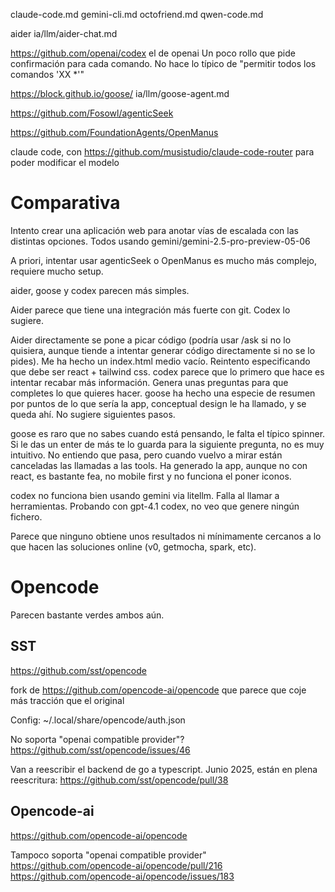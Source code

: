 claude-code.md
gemini-cli.md
octofriend.md
qwen-code.md

aider
ia/llm/aider-chat.md

<https://github.com/openai/codex>
el de openai
Un poco rollo que pide confirmación para cada comando. No hace lo típico de "permitir todos los comandos 'XX *'"

<https://block.github.io/goose/>
ia/llm/goose-agent.md

<https://github.com/Fosowl/agenticSeek>

<https://github.com/FoundationAgents/OpenManus>

claude code, con <https://github.com/musistudio/claude-code-router> para poder modificar el modelo

# Comparativa

Intento crear una aplicación web para anotar vías de escalada con las distintas opciones.
Todos usando gemini/gemini-2.5-pro-preview-05-06

A priori, intentar usar agenticSeek o OpenManus es mucho más complejo, requiere mucho setup.

aider, goose y codex parecen más simples.

Aider parece que tiene una integración más fuerte con git.
Codex lo sugiere.

Aider directamente se pone a picar código (podría usar /ask si no lo quisiera, aunque tiende a intentar generar código directamente si no se lo pides).
Me ha hecho un index.html medio vacío. Reintento especificando que debe ser react + tailwind css.
codex parece que lo primero que hace es intentar recabar más información. Genera unas preguntas para que completes lo que quieres hacer.
goose ha hecho una especie de resumen por puntos de lo que sería la app, conceptual design le ha llamado, y se queda ahí. No sugiere siguientes pasos.

goose es raro que no sabes cuando está pensando, le falta el típico spinner. Si le das un enter de más te lo guarda para la siguiente pregunta, no es muy intuitivo.
No entiendo que pasa, pero cuando vuelvo a mirar están canceladas las llamadas a las tools.
Ha generado la app, aunque no con react, es bastante fea, no mobile first y no funciona el poner iconos.

codex no funciona bien usando gemini via litellm. Falla al llamar a herramientas. Probando con gpt-4.1
codex, no veo que genere ningún fichero.

Parece que ninguno obtiene unos resultados ni mínimamente cercanos a lo que hacen las soluciones online (v0, getmocha, spark, etc).

# Opencode

Parecen bastante verdes ambos aún.

## SST

<https://github.com/sst/opencode>

fork de <https://github.com/opencode-ai/opencode> que parece que coje más tracción que el original

Config: ~/.local/share/opencode/auth.json

No soporta "openai compatible provider"?
<https://github.com/sst/opencode/issues/46>

Van a reescribir el backend de go a typescript.
Junio 2025, están en plena reescritura: <https://github.com/sst/opencode/pull/38>

## Opencode-ai

<https://github.com/opencode-ai/opencode>

Tampoco soporta "openai compatible provider"
<https://github.com/opencode-ai/opencode/pull/216>
<https://github.com/opencode-ai/opencode/issues/183>
